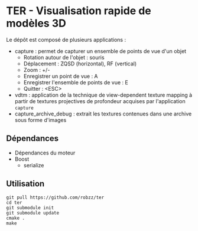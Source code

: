 <meta charset="utf-8">

# TER - Visualisation rapide de modèles 3D

Le dépôt est composé de plusieurs applications :

* capture : permet de capturer un ensemble de points de vue d'un objet
  * Rotation autour de l'objet : souris
  * Déplacement : ZQSD (horizontal), RF (vertical)
  * Zoom : +/-
  * Enregistrer un point de vue : A
  * Enregistrer l'ensemble de points de vue : E
  * Quitter : &lt;ESC&gt;
* vdtm : application de la technique de view-dependent texture mapping à partir
  de textures projectives de profondeur acquises par l'application `capture`
* capture\_archive\_debug : extrait les textures contenues dans une archive sous forme d'images

## Dépendances

* Dépendances du moteur
* Boost
  * serialize

## Utilisation
```
git pull https://github.com/robzz/ter
cd ter
git submodule init 
git submodule update
cmake .
make
```
